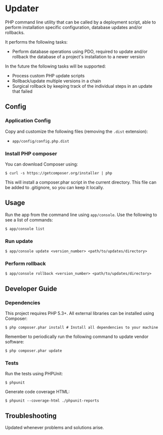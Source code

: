 
# Updater

PHP command line utility that can be called by a deployment script, able to perform installation specific configuration, database updates and/or rollbacks.

It performs the following tasks:

- Perform database operations using PDO, required to update and/or rollback the database of a project's installation to a newer version

In the future the following tasks will be supported:

- Process custom PHP update scripts
- Rollback/update multiple versions in a chain
- Surgical rollback by keeping track of the individual steps in an update that failed

## Config

### Application Config

Copy and customize the following files (removing the `.dist` extension):

- `app/config/config.php.dist`

### Install PHP composer
You can download Composer using:

    $ curl -s https://getcomposer.org/installer | php
    
This will install a composer.phar script in the current directory. This file can be added to .gitignore, so you can keep it locally.

## Usage

Run the app from the command line using `app/console`. Use the following to see a list of commands:

    $ app/console list

### Run update

    $ app/console update <version_number> <path/to/updates/directory>
    
### Perform rollback

    $ app/console rollback <version_number> <path/to/updates/directory>


## Developer Guide

### Dependencies

This project requires PHP 5.3+. All external libraries can be installed
using Composer:

    $ php composer.phar install # Install all dependencies to your machine
    
Remember to periodically run the following command to update vendor software:

    $ php composer.phar update

### Tests

Run the tests using PHPUnit:

    $ phpunit
    
Generate code coverage HTML:

    $ phpunit --coverage-html ./phpunit-reports

## Troubleshooting

Updated whenever problems and solutions arise.